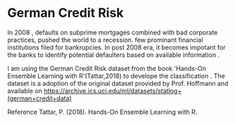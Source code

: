 # German Credit Risk

In 2008 , defaults on subprime mortgages combined with bad corporate practices, pushed the world to a recession. few prominant financial institutions  filed for bankrupcies. In post 2008 era, it becomes impotant for the banks to identify potential defaulters based on available information .

I am using the German Credit Risk dataset from the book 'Hands-On Ensemble Learning with R'(Tattar,2018) to develope the classification . The dataset is a adoption of the original dataset provided by Prof. Hoffmann and available on https://archive.ics.uci.edu/ml/datasets/statlog+(german+credit+data)





Reference 
Tattar, P. (2018). Hands-On Ensemble Learning with R.
